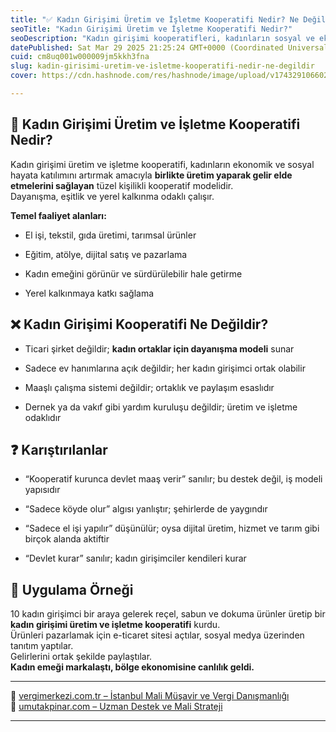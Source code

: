 ```yaml
---
title: "✅ Kadın Girişimi Üretim ve İşletme Kooperatifi Nedir? Ne Değildir?"
seoTitle: "Kadın Girişimi Üretim ve İşletme Kooperatifi Nedir?"
seoDescription: "Kadın girişimi kooperatifleri, kadınların sosyal ve ekonomik katılımını destekleyen, dayanışma ve eşitlik odaklı üretim modelleridir"
datePublished: Sat Mar 29 2025 21:25:24 GMT+0000 (Coordinated Universal Time)
cuid: cm8uq001w000009jm5kkh3fna
slug: kadin-girisimi-uretim-ve-isletme-kooperatifi-nedir-ne-degildir
cover: https://cdn.hashnode.com/res/hashnode/image/upload/v1743291066024/f3bfd79a-1748-4af4-97f7-7cb3b91b1209.webp

---
```


## 🔹 Kadın Girişimi Üretim ve İşletme Kooperatifi Nedir?

Kadın girişimi üretim ve işletme kooperatifi, kadınların ekonomik ve sosyal hayata katılımını artırmak amacıyla **birlikte üretim yaparak gelir elde etmelerini sağlayan** tüzel kişilikli kooperatif modelidir.  
Dayanışma, eşitlik ve yerel kalkınma odaklı çalışır.

**Temel faaliyet alanları:**

* El işi, tekstil, gıda üretimi, tarımsal ürünler
    
* Eğitim, atölye, dijital satış ve pazarlama
    
* Kadın emeğini görünür ve sürdürülebilir hale getirme
    
* Yerel kalkınmaya katkı sağlama
    

## ❌ Kadın Girişimi Kooperatifi Ne Değildir?

* Ticari şirket değildir; **kadın ortaklar için dayanışma modeli** sunar
    
* Sadece ev hanımlarına açık değildir; her kadın girişimci ortak olabilir
    
* Maaşlı çalışma sistemi değildir; ortaklık ve paylaşım esaslıdır
    
* Dernek ya da vakıf gibi yardım kuruluşu değildir; üretim ve işletme odaklıdır
    

## ❓ Karıştırılanlar

* “Kooperatif kurunca devlet maaş verir” sanılır; bu destek değil, iş modeli yapısıdır
    
* “Sadece köyde olur” algısı yanlıştır; şehirlerde de yaygındır
    
* “Sadece el işi yapılır” düşünülür; oysa dijital üretim, hizmet ve tarım gibi birçok alanda aktiftir
    
* “Devlet kurar” sanılır; kadın girişimciler kendileri kurar
    

## 🧠 Uygulama Örneği

10 kadın girişimci bir araya gelerek reçel, sabun ve dokuma ürünler üretip bir **kadın girişimi üretim ve işletme kooperatifi** kurdu.  
Ürünleri pazarlamak için e-ticaret sitesi açtılar, sosyal medya üzerinden tanıtım yaptılar.  
Gelirlerini ortak şekilde paylaştılar.  
**Kadın emeği markalaştı, bölge ekonomisine canlılık geldi.**

---

🔗 [vergimerkezi.com.tr – İstanbul Mali Müşavir ve Vergi Danışmanlığı](https://vergimerkezi.com.tr)  
🔗 [umutakpinar.com – Uzman Destek ve Mali Strateji](https://umutakpinar.com)

---